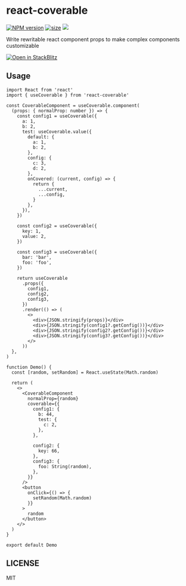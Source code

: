 # react-coverable

[![NPM version](https://img.shields.io/npm/v/react-coverable.svg?style=flat)](https://npmjs.org/package/react-coverable)
[![size](https://img.shields.io/bundlephobia/minzip/react-coverable@latest.svg)](https://bundlephobia.com/result?p=react-coverable@latest)
![](https://komarev.com/ghpvc/?username=cjy0208-react-coverable&label=VIEWS)

Write rewritable react component props to make complex components customizable

[![Open in StackBlitz](https://developer.stackblitz.com/img/open_in_stackblitz.svg)](https://stackblitz.com/edit/vitejs-vite-vt5nvd?file=src%2FApp.tsx)

## Usage

```tsx
import React from 'react'
import { useCoverable } from 'react-coverable'

const CoverableComponent = useCoverable.component(
  (props: { normalProp: number }) => {
    const config1 = useCoverable({
      a: 1,
      b: 2,
      test: useCoverable.value({
        default: {
          a: 1,
          b: 2,
        },
        config: {
          c: 3,
          d: 2,
        },
        onCovered: (current, config) => {
          return {
            ...current,
            ...config,
          }
        },
      }),
    })

    const config2 = useCoverable({
      key: 1,
      value: 2,
    })

    const config3 = useCoverable({
      bar: 'bar',
      foo: 'foo',
    })

    return useCoverable
      .props({
        config1,
        config2,
        config3,
      })
      .render(() => (
        <>
          <div>{JSON.stringify(props)}</div>
          <div>{JSON.stringify(config1?.getConfig())}</div>
          <div>{JSON.stringify(config2?.getConfig())}</div>
          <div>{JSON.stringify(config3?.getConfig())}</div>
        </>
      ))
  },
)

function Demo() {
  const [random, setRandom] = React.useState(Math.random)

  return (
    <>
      <CoverableComponent
        normalProp={random}
        coverable={{
          config1: {
            b: 44,
            test: {
              c: 2,
            },
          },

          config2: {
            key: 66,
          },
          config3: {
            foo: String(random),
          },
        }}
      />
      <button
        onClick={() => {
          setRandom(Math.random)
        }}
      >
        random
      </button>
    </>
  )
}

export default Demo
```

## LICENSE

MIT
